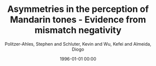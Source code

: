 ---
layout: post
title: Asymmetries in the perception of Mandarin tones - Evidence from mismatch negativity

date: 1996-01-01 00:00
author: Politzer-Ahles, Stephen and Schluter, Kevin and Wu, Kefei and Almeida, Diogo
tags: ["lexical tone","mandarin","mismatch negativity","speech perception","underspecification"]
journal: Journal of Experimental Psychology - Human Perception and Performance

link: https://doi.org/10.1037/xhp0000242

year: 2016
---